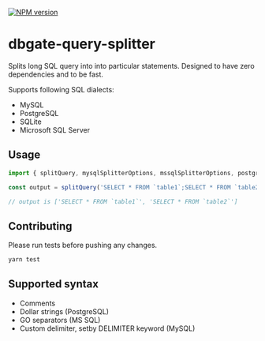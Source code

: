[![NPM version](https://img.shields.io/npm/v/dbgate-query-splitter.svg)](https://www.npmjs.com/package/dbgate-query-splitter)

dbgate-query-splitter
====================

Splits long SQL query into into particular statements. Designed to have zero dependencies and to be fast.

Supports following SQL dialects:
* MySQL
* PostgreSQL
* SQLite
* Microsoft SQL Server

## Usage

```js
import { splitQuery, mysqlSplitterOptions, mssqlSplitterOptions, postgreSplitterOptions } from 'dbgate-query-splitter';

const output = splitQuery('SELECT * FROM `table1`;SELECT * FROM `table2`;', mysqlSplitterOptions);

// output is ['SELECT * FROM `table1`', 'SELECT * FROM `table2`']

```

## Contributing
Please run tests before pushing any changes.

```sh
yarn test
```

## Supported syntax
* Comments
* Dollar strings (PostgreSQL)
* GO separators (MS SQL)
* Custom delimiter, setby DELIMITER keyword (MySQL)
